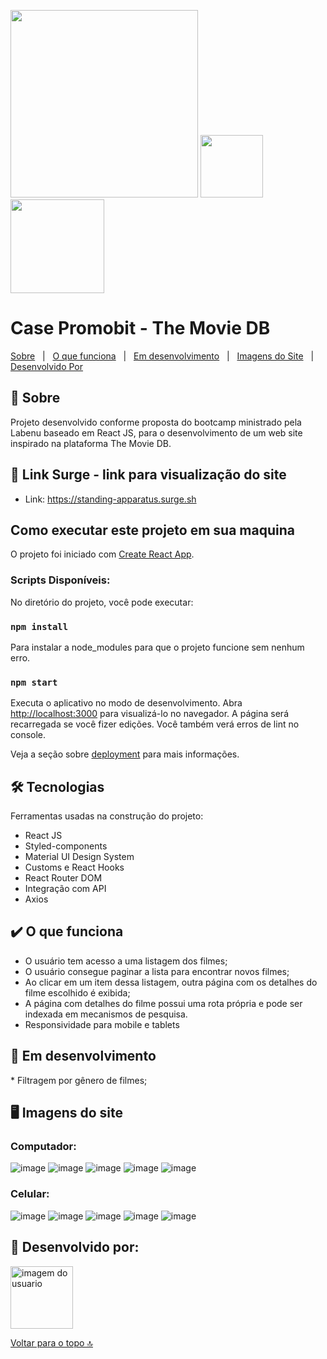 <img alt="" width="300"  
id="top" 
src="https://camo.githubusercontent.com/028343c96278d8610acbf46e6215f28b6fb7e2d7a0a555d8dd2e42e4771fccd9/68747470733a2f2f692e696d6775722e636f6d2f367132416952672e706e67"> <img alt="" width="100" src="https://user-images.githubusercontent.com/94838711/169862569-5aaed0cd-69a5-40d1-8d6b-b6e15080e62a.png"> <img alt="" width="150" src="https://user-images.githubusercontent.com/94838711/169861898-3101fdf5-4c96-4c3c-9354-7f8c775a1802.png">

 # Case Promobit - The Movie DB

 [Sobre](#sobre)   |   [O que funciona](#funciona)   |   [Em desenvolvimento](#pendente)   |   [Imagens do Site](#imagens)   |   [Desenvolvido Por](#desenvolvedores)

 
<h2 id="sobre">📓 Sobre </h2>
 Projeto desenvolvido conforme proposta do bootcamp ministrado pela Labenu baseado em React JS, para o desenvolvimento de um web site inspirado na plataforma The Movie DB.
 
 ## 🔗 Link Surge - link para visualização do site
 - Link: https://standing-apparatus.surge.sh
 
 ## Como executar este projeto em sua maquina 
 
 O projeto foi iniciado com [Create React App](https://github.com/facebook/create-react-app).

<h3> Scripts Disponíveis: </h3>

No diretório do projeto, você pode executar:

### `npm install`

Para instalar a node_modules para que o projeto funcione sem nenhum erro.

### `npm start`

Executa o aplicativo no modo de desenvolvimento.
Abra [http://localhost:3000](http://localhost:3000) para visualizá-lo no navegador. 
A página será recarregada se você fizer edições.
Você também verá erros de lint no console.

Veja a seção sobre [deployment](https://facebook.github.io/create-react-app/docs/deployment) para mais informações.

## 🛠 Tecnologias
 Ferramentas usadas na construção do projeto:
* React JS
 * Styled-components
 * Material UI Design System
 * Customs e React Hooks
* React Router DOM
* Integração com API
* Axios

<h2 id="funciona"> ✔️ O que funciona </h2>

* O usuário tem acesso a uma listagem dos filmes;
* O usuário consegue paginar a lista para encontrar novos filmes;
* Ao clicar em um item dessa listagem, outra página com os detalhes do filme escolhido é exibida;
* A página com detalhes do filme possui uma rota própria e pode ser indexada em mecanismos de pesquisa.
* Responsividade para mobile e tablets

<h2 id="pendente"> 🚧 Em desenvolvimento </h2>
 * Filtragem por gênero de filmes;

<h2 id="imagens"> 🖥️ Imagens do site </h2>

<h3> Computador: </h3>

![image](https://user-images.githubusercontent.com/94623630/170040836-3c6175a3-79de-4239-afba-5bd4092607fc.png)
![image](https://user-images.githubusercontent.com/94623630/170041419-b11c31fe-5396-4c0f-9c5f-99b65da019ba.png)
![image](https://user-images.githubusercontent.com/94623630/170041130-d29b3be3-30ac-4b98-adb0-0f44f2d0b25c.png)
![image](https://user-images.githubusercontent.com/94623630/170041243-1d0e5b92-d63c-462b-a807-a1e2f8dfdcff.png)
![image](https://user-images.githubusercontent.com/94623630/170041350-2c310bb1-b649-486a-96d8-cdf58a1dd310.png)

<h3> Celular:  </h3>

![image](https://user-images.githubusercontent.com/94623630/170041667-9c2b518f-43ce-4848-9990-9bd12f194c48.png)
![image](https://user-images.githubusercontent.com/94623630/170041725-324bb0f0-7afb-46cd-9211-ab9b5d340aef.png)
![image](https://user-images.githubusercontent.com/94623630/170041972-a89631ad-24b5-458a-8550-2a35ae2f074e.png)
![image](https://user-images.githubusercontent.com/94623630/170042078-ebb45fdb-32f4-499f-8a47-8f4ed5c984d6.png)
![image](https://user-images.githubusercontent.com/94623630/170042126-2bd4d567-8fa4-477c-a21f-2e1f81f40360.png)



<h2 id="desenvolvedores"> 👷 Desenvolvido por: </h2>

<img alt="imagem do usuario" width="100px" src="https://avatars.githubusercontent.com/u/94623630?s=400&u=949c9707bbd90c2e5774ecae995edf5479f320c6&v=4">

 [Voltar para o topo 🔝](#top)
